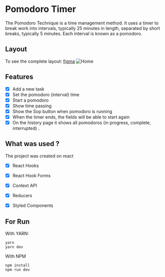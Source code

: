 # Pomodoro Timer
The Pomodoro Technique is a time management method. It uses a timer to break work into intervals, typically 25 minutes in length, separated by short breaks, typically 5 minutes. Each interval is known as a pomodoro.

## Layout
To see the complete layout: [figma](https://www.figma.com/file/KZcb4nJsXyY1xjpyk73zY2/Pomodoro-Timer?type=design&node-id=0%3A1&mode=design&t=5ieCdHC1cn4cNLQO-1)
![Home](https://github.com/jakeliny/pomodoro-timer/assets/17316392/20fbc83f-a77f-4512-bd2d-7a59f8c9e662)

## Features
- [x] Add a new task
- [x] Set the pomodoro (interval) time 
- [x] Start a pomodoro
- [x] Show time passing
- [x] Show the Sop button when pomodoro is running
- [x] When the timer ends, the fields will be able to start again
- [x] On the history page it shows all pomodoros (in progress, complete, interrupted)
.

## What was used ?
The project was created on react
- [x] React Hooks
- [x] React Hook Forms
- [x] Context API
- [x] Reducers
- [x] Styled Components


## For Run
With YARN:
```
yarn
yarn dev
```
With NPM
```
npm install
npm run dev
```
